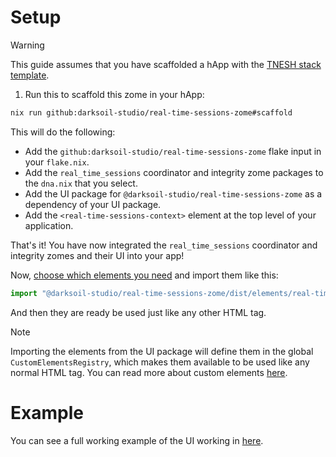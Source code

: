 # Setup

> [!WARNING]
> This guide assumes that you have scaffolded a hApp with the [TNESH stack template](https://darksoil.studio/tnesh-stack).

1. Run this to scaffold this zome in your hApp:

```bash
nix run github:darksoil-studio/real-time-sessions-zome#scaffold
```

This will do the following:
  - Add the `github:darksoil-studio/real-time-sessions-zome` flake input in your `flake.nix`.
  - Add the `real_time_sessions` coordinator and integrity zome packages to the `dna.nix` that you select.
  - Add the UI package for `@darksoil-studio/real-time-sessions-zome` as a dependency of your UI package.
  - Add the `<real-time-sessions-context>` element at the top level of your application.

That's it! You have now integrated the `real_time_sessions` coordinator and integrity zomes and their UI into your app!

Now, [choose which elements you need](/elements/real-time-sessions-context.md) and import them like this:

```js
import "@darksoil-studio/real-time-sessions-zome/dist/elements/real-time-sessions-context.js";
```

And then they are ready be used just like any other HTML tag. 

> [!NOTE]
> Importing the elements from the UI package will define them in the global `CustomElementsRegistry`, which makes them available to be used like any normal HTML tag. You can read more about custom elements [here](https://darksoil.studio/tnesh-stack/guides/custom-elements).

# Example

You can see a full working example of the UI working in [here](https://github.com/darksoil-studio/real-time-sessions-zome/blob/main/ui/demo/index.html).

